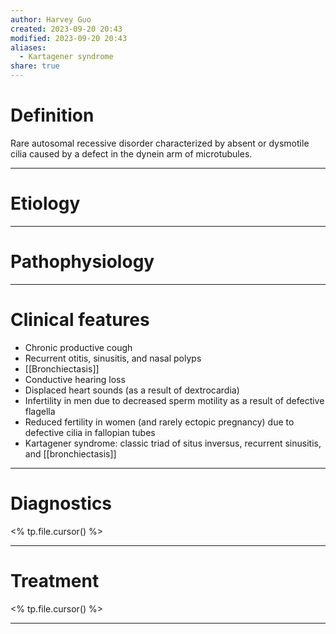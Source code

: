 ```yaml
---
author: Harvey Guo
created: 2023-09-20 20:43
modified: 2023-09-20 20:43
aliases:
  - Kartagener syndrome
share: true
---
```

# Definition
Rare autosomal recessive disorder characterized by absent or dysmotile cilia caused by a defect in the dynein arm of microtubules.

---
# Etiology


---
# Pathophysiology


---
# Clinical features
- Chronic productive cough
- Recurrent otitis, sinusitis, and nasal polyps
- [[Bronchiectasis]]
- Conductive hearing loss
- Displaced heart sounds (as a result of dextrocardia)
- Infertility in men due to decreased sperm motility as a result of defective flagella
- Reduced fertility in women (and rarely ectopic pregnancy) due to defective cilia in fallopian tubes
- Kartagener syndrome: classic triad of situs inversus, recurrent sinusitis, and [[bronchiectasis]]

---
# Diagnostics
<% tp.file.cursor() %>

---
# Treatment
<% tp.file.cursor() %>

---
